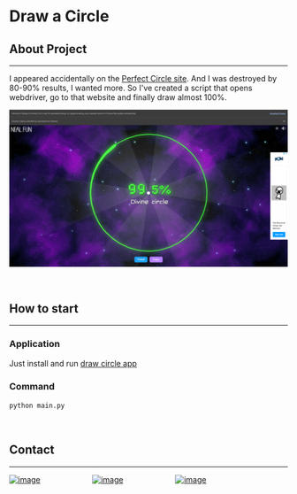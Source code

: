 
# Draw a Circle

## About Project

***

I appeared accidentally on the [Perfect Circle site](https://neal.fun/perfect-circle/).
And I was destroyed by 80-90% results, I wanted more.
So I've created a script that opens webdriver, go to that website and finally draw almost 100%. 

![result](README/result.png)

<br>

## How to start

***

### Application

Just install and run [draw circle app](dist)

### Command

```shell
python main.py
```

<br>

## Contact

***

<div>
    <a href="https://t.me/dhmmmhb" style="margin-right:90px;"><img src="https://upload.wikimedia.org/wikipedia/commons/8/82/Telegram_logo.svg" alt="image" height="100px"></a>
    <a href="https://github.com/dNhCm" style="margin-right:90px;"><img src="https://github.githubassets.com/assets/GitHub-Logo-ee398b662d42.png" alt="image" height="100px"></a>
    <a href="https://www.linkedin.com/in/daniel-m-601796308/" style="margin-right:90px;"><img src="https://upload.wikimedia.org/wikipedia/commons/8/81/LinkedIn_icon.svg" alt="image" height="100px"></a>
</div>

<br>